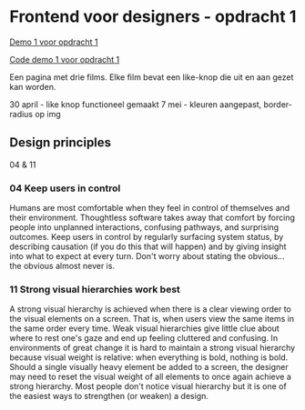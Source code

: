 # Frontend voor designers - opdracht 1

[Demo 1 voor opdracht 1](https://sifuo5.github.io/frontendvoordesigners/opdracht1/v1/)


[Code demo 1 voor opdracht 1](frontendvoordesigners/opdracht1/v1/script.js)



Een pagina met drie films. Elke film bevat een like-knop die uit en aan gezet kan worden.

30 april - like knop functioneel gemaakt
7 mei - kleuren aangepast, border-radius op img

## Design principles

04 & 11

### 04 Keep users in control

Humans are most comfortable when they feel in control of themselves and their environment. Thoughtless software takes away that comfort by forcing people into unplanned interactions, confusing pathways, and surprising outcomes. Keep users in control by regularly surfacing system status, by describing causation (if you do this that will happen) and by giving insight into what to expect at every turn. Don't worry about stating the obvious…the obvious almost never is.

### 11 Strong visual hierarchies work best
A strong visual hierarchy is achieved when there is a clear viewing order to the visual elements on a screen. That is, when users view the same items in the same order every time. Weak visual hierarchies give little clue about where to rest one's gaze and end up feeling cluttered and confusing. In environments of great change it is hard to maintain a strong visual hierarchy because visual weight is relative: when everything is bold, nothing is bold. Should a single visually heavy element be added to a screen, the designer may need to reset the visual weight of all elements to once again achieve a strong hierarchy. Most people don't notice visual hierarchy but it is one of the easiest ways to strengthen (or weaken) a design.
